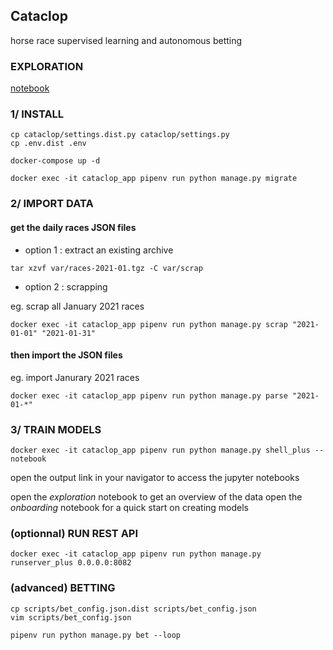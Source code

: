 ## Cataclop

horse race supervised learning and autonomous betting

### EXPLORATION

[notebook](notebooks/exploration.ipynb)

### 1/ INSTALL

```console
cp cataclop/settings.dist.py cataclop/settings.py
cp .env.dist .env
```

```console
docker-compose up -d
```

```console
docker exec -it cataclop_app pipenv run python manage.py migrate
```

### 2/ IMPORT DATA

#### get the daily races JSON files
* option 1 : extract an existing archive

```
tar xzvf var/races-2021-01.tgz -C var/scrap
```

* option 2 : scrapping

eg. scrap all January 2021 races
```
docker exec -it cataclop_app pipenv run python manage.py scrap "2021-01-01" "2021-01-31"
```

#### then import the JSON files
eg. import Janurary 2021 races
```
docker exec -it cataclop_app pipenv run python manage.py parse "2021-01-*"
```

### 3/ TRAIN MODELS
```
docker exec -it cataclop_app pipenv run python manage.py shell_plus --notebook
```
open the output link in your navigator to access the jupyter notebooks

open the *exploration* notebook to get an overview of the data
open the *onboarding* notebook for a quick start on creating models

### (optionnal) RUN REST API
```
docker exec -it cataclop_app pipenv run python manage.py runserver_plus 0.0.0.0:8082
```

### (advanced) BETTING

```console
cp scripts/bet_config.json.dist scripts/bet_config.json
vim scripts/bet_config.json
```

```console
pipenv run python manage.py bet --loop
```
